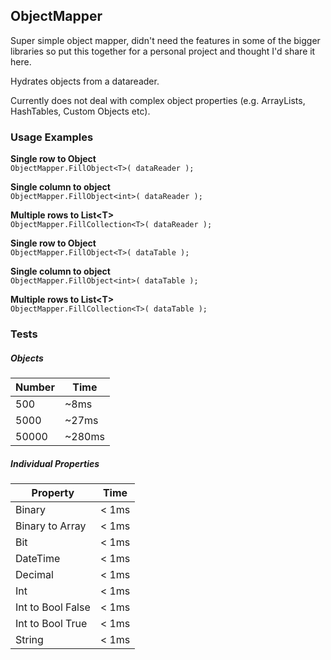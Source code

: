 ## ObjectMapper

Super simple object mapper, didn't need the features in some of the bigger libraries so put this together for a personal project and thought I'd share it here.

Hydrates objects from a datareader.

Currently does not deal with complex object properties (e.g. ArrayLists, HashTables, Custom Objects etc).



### Usage Examples

**Single row to Object**  
```ObjectMapper.FillObject<T>( dataReader );```  

**Single column to object**  
```ObjectMapper.FillObject<int>( dataReader );```  

**Multiple rows to List\<T\>**  
```ObjectMapper.FillCollection<T>( dataReader );```




**Single row to Object**  
```ObjectMapper.FillObject<T>( dataTable );```  

**Single column to object**  
```ObjectMapper.FillObject<int>( dataTable );```  

**Multiple rows to List\<T\>**  
```ObjectMapper.FillCollection<T>( dataTable );```


### Tests


##### Objects

| Number        | Time |
|-------------------|--------|
| 500            | ~8ms  |
| 5000            | ~27ms  |
| 50000            | ~280ms  |


##### Individual Properties

| Property        | Time |
|-------------------|--------|
| Binary            | < 1ms  |
| Binary to Array   | < 1ms  |
| Bit               | < 1ms  |
| DateTime          | < 1ms  |
| Decimal           | < 1ms  |
| Int               | < 1ms  |
| Int to Bool False | < 1ms  |
| Int to Bool True  | < 1ms  |
| String            | < 1ms  |


